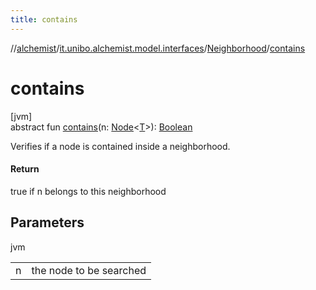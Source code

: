 ```yaml
---
title: contains
---
```

//[alchemist](../../../index.html)/[it.unibo.alchemist.model.interfaces](../index.html)/[Neighborhood](index.html)/[contains](contains.html)



# contains



[jvm]\
abstract fun [contains](contains.html)(n: [Node](../-node/index.html)<[T](../../it.unibo.alchemist.core.interfaces/-scheduler/index.html)>): [Boolean](https://kotlinlang.org/api/latest/jvm/stdlib/kotlin/-boolean/index.html)



Verifies if a node is contained inside a neighborhood.



#### Return



true if n belongs to this neighborhood



## Parameters


jvm

| | |
|---|---|
| n | the node to be searched |




